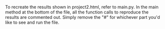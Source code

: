 To recreate the results shown in project2.html, refer to main.py. In the main method at the bottom of the file, all the function calls to reproduce the results are commented out. Simply remove the "#" for whichever part you'd like to see and run the file.